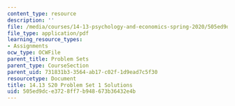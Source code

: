 ```yaml
---
content_type: resource
description: ''
file: /media/courses/14-13-psychology-and-economics-spring-2020/505ed9dce3728ff7b948673b36432e4b_MIT14_13S20_pset1sol.pdf
file_type: application/pdf
learning_resource_types:
- Assignments
ocw_type: OCWFile
parent_title: Problem Sets
parent_type: CourseSection
parent_uid: 731831b3-3564-ab17-c02f-1d9ead7c5f30
resourcetype: Document
title: 14.13 S20 Problem Set 1 Solutions
uid: 505ed9dc-e372-8ff7-b948-673b36432e4b
---
```

